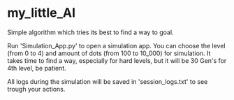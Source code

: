 # my_little_AI
Simple algorithm which tries its best to find a way to goal.

Run 'Simulation_App.py' to open a simulation app.
You can choose the level (from 0 to 4) and amount of dots (from 100 to 10_000) for simulation.
It takes time to find a way, especially for hard levels, but it will be 30 Gen's for 4th level, be patient.

All logs during the simulation will be saved in 'session_logs.txt' to see trough your actions.
